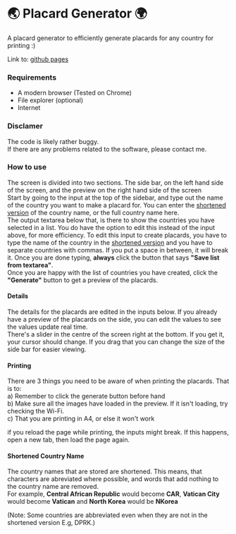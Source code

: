 # 🌏 Placard Generator 🌍
A placard generator to efficiently generate placards for any country for printing :)

Link to: [github pages](https://flippont.github.io/placard-generator/)

### Requirements
* A modern browser (Tested on Chrome)
* File explorer (optional)
* Internet

### Disclamer
The code is likely rather buggy.</br> 
If there are any problems related to the software, please contact me.

### How to use
The screen is divided into two sections. The side bar, on the left hand side of the screen, and the preview on the right hand side of the screen</br>
Start by going to the input at the top of the sidebar, and type out the name of the country you want to make a placard for. You can enter the [shortened version](#-shortened-country-name) of the country name, or the full country name here. </br>
The output textarea below that, is there to show the countries you have selected in a list. You do have the option to edit this instead of the input above, for more efficiency. To edit this input to create placards, you have to type the name of the country in the [shortened version](#-shortened-country-name) and you have to separate countries with commas. If you put a space in between, it will break it. Once you are done typing, **always** click the button that says **"Save list from textarea"**.</br>
Once you are happy with the list of countries you have created, click the **"Generate"** button to get a preview of the placards. 

#### Details
The details for the placards are edited in the inputs below. If you already have a preview of the placards on the side, you can edit the values to see the values update real time.</br>
There's a slider in the centre of the screen right at the bottom. If you get it, your cursor should change. If you drag that you can change the size of the side bar for easier viewing.

#### Printing
There are 3 things you need to be aware of when printing the placards. That is to:</br> 
a) Remember to click the generate button before hand</br>
b) Make sure all the images have loaded in the preview. If it isn't loading, try checking the Wi-Fi.</br>
c) That you are printing in A4, or else it won't work

if you reload the page while printing, the inputs might break. If this happens, open a new tab, then load the page again.

#### <a id="head1234"></a> Shortened Country Name
The country names that are stored are shortened. This means, that characters are abreviated where possible, and words that add nothing to the country name are removed.</br>
For example, **Central African Republic** would become **CAR**, **Vatican City** would become **Vatican** and **North Korea** would be **NKorea** 

(Note: Some countries are abbreviated even when they are not in the shortened version E.g, DPRK.)
